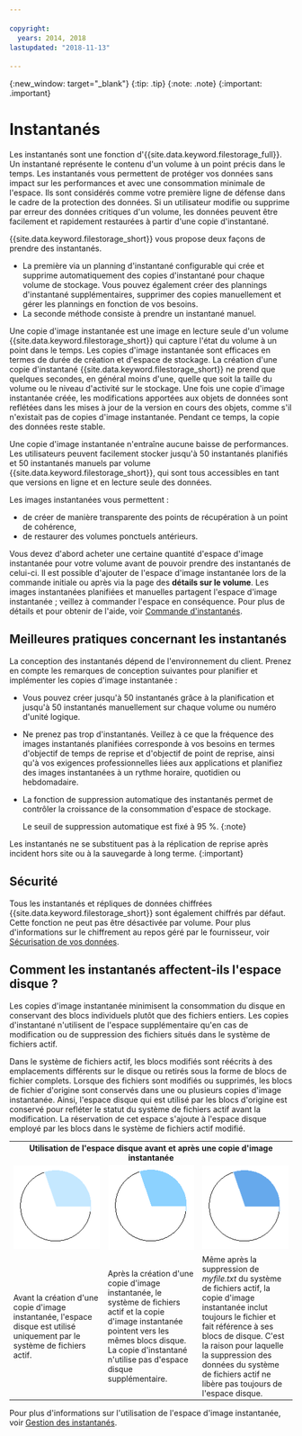 ```yaml
---

copyright:
  years: 2014, 2018
lastupdated: "2018-11-13"

---
```

{:new_window: target="_blank"}
{:tip: .tip}
{:note: .note}
{:important: .important}

# Instantanés

Les instantanés sont une fonction d'{{site.data.keyword.filestorage_full}}. Un instantané représente le contenu d'un volume à un point précis dans le temps. Les instantanés vous permettent de protéger vos données sans impact sur les performances et avec une consommation minimale de l'espace. Ils sont considérés comme votre première ligne de défense dans le cadre de la protection des données. Si un utilisateur modifie ou supprime par erreur des données critiques d'un volume, les données peuvent être facilement et rapidement restaurées à partir d'une copie d'instantané.

{{site.data.keyword.filestorage_short}} vous propose deux façons de prendre des instantanés.

* La première via un planning d'instantané configurable qui crée et supprime automatiquement des copies d'instantané pour chaque volume de stockage. Vous pouvez également créer des plannings d'instantané supplémentaires, supprimer des copies manuellement et gérer les plannings en fonction de vos besoins.
* La seconde méthode consiste à prendre un instantané manuel.

Une copie d'image instantanée est une image en lecture seule d'un volume {{site.data.keyword.filestorage_short}} qui capture l'état du volume à un point dans le temps. Les copies d'image instantanée sont efficaces en termes de durée de création et d'espace de stockage. La création d'une copie d'instantané {{site.data.keyword.filestorage_short}} ne prend que quelques secondes, en général moins d'une, quelle que soit la taille du volume ou le niveau d'activité sur le stockage. Une fois une copie d'image instantanée créée, les modifications apportées aux objets de données sont reflétées dans les mises à jour de la version en cours des objets, comme s'il n'existait pas de copies d'image instantanée. Pendant ce temps, la copie des données reste stable.

Une copie d'image instantanée n'entraîne aucune baisse de performances. Les utilisateurs peuvent facilement stocker jusqu'à 50 instantanés planifiés et 50 instantanés manuels par volume {{site.data.keyword.filestorage_short}}, qui sont tous accessibles en tant que versions en ligne et en lecture seule des données.

Les images instantanées vous permettent :

- de créer de manière transparente des points de récupération à un point de cohérence,
- de restaurer des volumes ponctuels antérieurs.

Vous devez d'abord acheter une certaine quantité d'espace d'image instantanée pour votre volume avant de pouvoir prendre des instantanés de celui-ci. Il est possible d'ajouter de l'espace d'image instantanée lors de la commande initiale ou après via la page des **détails sur le volume**. Les images instantanées planifiées et manuelles partagent l'espace d'image instantanée ; veillez à commander l'espace en conséquence. Pour plus de détails et pour obtenir de l'aide, voir [Commande d'instantanés](ordering-snapshots.html).

## Meilleures pratiques concernant les instantanés

La conception des instantanés dépend de l'environnement du client. Prenez en compte les remarques de conception suivantes pour planifier et implémenter les copies d'image instantanée :
- Vous pouvez créer jusqu'à 50 instantanés grâce à la planification et jusqu'à 50 instantanés manuellement sur chaque volume ou numéro d'unité logique.
- Ne prenez pas trop d'instantanés. Veillez à ce que la fréquence des images instantanés planifiées corresponde à vos besoins en termes d'objectif de temps de reprise et d'objectif de point de reprise, ainsi qu'à vos exigences professionnelles liées aux applications et planifiez des images instantanées à un rythme horaire, quotidien ou hebdomadaire.
- La fonction de suppression automatique des instantanés permet de contrôler la croissance de la consommation d'espace de stockage.

  Le seuil de suppression automatique est fixé à 95 %.
  {:note}

Les instantanés ne se substituent pas à la réplication de reprise après incident hors site ou à la sauvegarde à long terme.
{:important}

## Sécurité

Tous les instantanés et répliques de données chiffrées {{site.data.keyword.filestorage_short}} sont également chiffrés par défaut. Cette fonction ne peut pas être désactivée par volume. Pour plus d'informations sur le chiffrement au repos géré par le fournisseur, voir [Sécurisation de vos données](block-file-storage-encryption-rest.html).

## Comment les instantanés affectent-ils l'espace disque ?

Les copies d'image instantanée minimisent la consommation du disque en conservant des blocs individuels plutôt que des fichiers entiers. Les copies d'instantané n'utilisent de l'espace supplémentaire qu'en cas de modification ou de suppression des fichiers situés dans le système de fichiers actif.

Dans le système de fichiers actif, les blocs modifiés sont réécrits à des emplacements différents sur le disque ou retirés sous la forme de blocs de fichier complets. Lorsque des fichiers sont modifiés ou supprimés, les blocs de fichier d'origine sont conservés dans une ou plusieurs copies d'image instantanée. Ainsi, l'espace disque qui est utilisé par les blocs d'origine est conservé pour refléter le statut du système de fichiers actif avant la modification. La réservation de cet espace s'ajoute à l'espace disque employé par les blocs dans le système de fichiers actif modifié.

<table>
    <colgroup>
      <col style="width: 33.3%;"/>
      <col style="width: 33.3%;"/>
      <col style="width: 33.3%;"/>
    </colgroup>
      <tr>
        <th colspan="3" style="border: 0.0px;text-align: center;">Utilisation de l'espace disque avant et après une copie d'image instantanée</th>
     </tr>
     <tr>
        <td style="border: 0.0px;text-align: center;"><img src="/images/bfcircle1.png" alt="Avant une copie d'image instantanée"></td>
        <td style="border: 0.0px;text-align: center;"><img src="/images/bfcircle3.png" alt="Après une copie d'image instantanée"></td>
        <td style="border: 0.0px;text-align: center;"><img src="/images/bfcircle2.png" alt="Modifications après une copie d'image instantanée"></td>
     </tr>
     <tr>
        <td style="border: 0.0px;">Avant la création d'une copie d'image instantanée, l'espace disque est utilisé uniquement par le système de fichiers actif.</td>
        <td style="border: 0.0px;">Après la création d'une copie d'image instantanée, le système de fichiers actif et la copie d'image instantanée pointent vers les mêmes blocs disque. La copie d'instantané n'utilise pas d'espace disque supplémentaire.</td>
        <td style="border: 0.0px;">Même après la suppression de <i>myfile.txt</i> du système de fichiers actif, la copie d'image instantanée inclut toujours le fichier et fait référence à ses blocs de disque. C'est la raison pour laquelle la suppression des données du système de fichiers actif ne libère pas toujours de l'espace disque.</td>
      </tr>
</table>

Pour plus d'informations sur l'utilisation de l'espace d'image instantanée, voir [Gestion des instantanés](working-with-snapshots.html).
